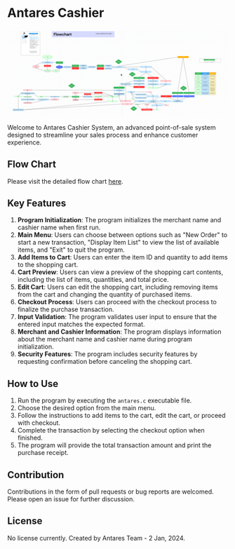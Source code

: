 # Antares Cashier

![Antares Flow Chart](flowchart_antares.png)

Welcome to Antares Cashier System, an advanced point-of-sale system designed to streamline your sales process and enhance customer experience.

## Flow Chart

Please visit the detailed flow chart [here](https://www.canva.com/design/DAF47TzzRDo/oE0eiCk_Z8cvZdoN1jts5g/view).

## Key Features
1. **Program Initialization**: The program initializes the merchant name and cashier name when first run.
2. **Main Menu**: Users can choose between options such as "New Order" to start a new transaction, "Display Item List" to view the list of available items, and "Exit" to quit the program.
3. **Add Items to Cart**: Users can enter the item ID and quantity to add items to the shopping cart.
4. **Cart Preview**: Users can view a preview of the shopping cart contents, including the list of items, quantities, and total price.
5. **Edit Cart**: Users can edit the shopping cart, including removing items from the cart and changing the quantity of purchased items.
6. **Checkout Process**: Users can proceed with the checkout process to finalize the purchase transaction.
7. **Input Validation**: The program validates user input to ensure that the entered input matches the expected format.
8. **Merchant and Cashier Information**: The program displays information about the merchant name and cashier name during program initialization.
9. **Security Features**: The program includes security features by requesting confirmation before canceling the shopping cart.

## How to Use
1. Run the program by executing the `antares.c` executable file.
2. Choose the desired option from the main menu.
3. Follow the instructions to add items to the cart, edit the cart, or proceed with checkout.
4. Complete the transaction by selecting the checkout option when finished.
5. The program will provide the total transaction amount and print the purchase receipt.

## Contribution
Contributions in the form of pull requests or bug reports are welcomed. Please open an issue for further discussion.

## License
No license currently. Created by Antares Team - 2 Jan, 2024.
